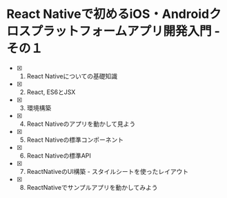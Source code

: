 # React Nativeで初めるiOS・Androidクロスプラットフォームアプリ開発入門 - その１
- [x] 1. React Nativeについての基礎知識
- [x] 2. React, ES6とJSX
- [x] 3. 環境構築
- [x] 4. React Nativeのアプリを動かして見よう
- [x] 5. React Nativeの標準コンポーネント
- [x] 6. React Nativeの標準API
- [x] 7. ReactNativeのUI構築 - スタイルシートを使ったレイアウト
- [x] 8. ReactNativeでサンプルアプリを動かしてみよう
